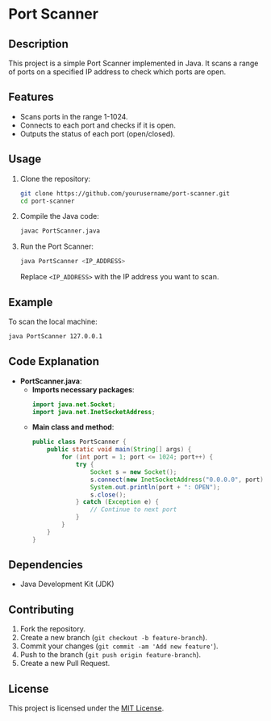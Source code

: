 # Port Scanner
## Description

This project is a simple Port Scanner implemented in Java. It scans a range of ports on a specified IP address to check which ports are open.

## Features

- Scans ports in the range 1-1024.
- Connects to each port and checks if it is open.
- Outputs the status of each port (open/closed).

## Usage

1. Clone the repository:
   ```bash
   git clone https://github.com/yourusername/port-scanner.git
   cd port-scanner
   ```

2. Compile the Java code:
   ```bash
   javac PortScanner.java
   ```

3. Run the Port Scanner:
   ```bash
   java PortScanner <IP_ADDRESS>
   ```
   Replace `<IP_ADDRESS>` with the IP address you want to scan.

## Example

To scan the local machine:
```bash
java PortScanner 127.0.0.1
```

## Code Explanation

- **PortScanner.java**:
  - **Imports necessary packages**:
    ```java
    import java.net.Socket;
    import java.net.InetSocketAddress;
    ```
  - **Main class and method**:
    ```java
    public class PortScanner {
        public static void main(String[] args) {
            for (int port = 1; port <= 1024; port++) {
                try {
                    Socket s = new Socket();
                    s.connect(new InetSocketAddress("0.0.0.0", port), 1000);
                    System.out.println(port + ": OPEN");
                    s.close();
                } catch (Exception e) {
                    // Continue to next port
                }
            }
        }
    }
    ```

## Dependencies

- Java Development Kit (JDK)

## Contributing

1. Fork the repository.
2. Create a new branch (`git checkout -b feature-branch`).
3. Commit your changes (`git commit -am 'Add new feature'`).
4. Push to the branch (`git push origin feature-branch`).
5. Create a new Pull Request.

## License

This project is licensed under the [MIT License](./LICENSE).
